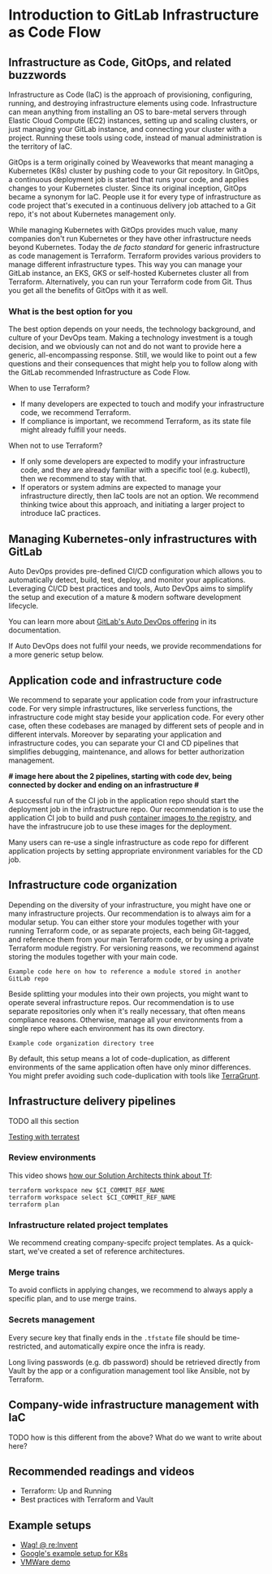# Introduction to GitLab Infrastructure as Code Flow

## Infrastructure as Code, GitOps, and related buzzwords

Infrastructure as Code (IaC) is the approach of provisioning, configuring, running, and
destroying infrastructure elements using code. Infrastructure can mean anything
from installing an OS to bare-metal servers through Elastic Cloud Compute (EC2) instances, setting up and
scaling clusters, or just managing your GitLab instance, and connecting your cluster
with a project. Running these tools using code, instead of manual administration is the territory of IaC.

GitOps is a term originally coined by Weaveworks that meant managing a Kubernetes (K8s)
cluster by pushing code to your Git repository. In GitOps, a continuous deployment
job is started that runs your code, and applies changes to your Kubernetes cluster.
Since its original inception, GitOps became a synonym for IaC. People use it for
every type of infrastructure as code project that's executed in a continuous delivery
job attached to a Git repo, it's not about Kubernetes management only.

While managing Kubernetes with GitOps provides much value, many companies don't run
Kubernetes or they have other infrastructure needs beyond Kubernetes. Today the *de facto standard*
for generic infrastructure as code management is Terraform. Terraform provides various
providers to manage different infrastructure types. This way you can manage your GitLab
instance, an EKS, GKS or self-hosted Kubernetes cluster all from Terraform.
Alternatively, you can run your Terraform code from Git. Thus you get all the benefits of GitOps
with it as well.

### What is the best option for you

The best option depends on your needs, the technology background, and culture of your DevOps team. Making a technology
investment is a tough decision, and we obviously can not and do not want to provide here a generic, all-encompassing response. Still, we would like to point out a few questions and their consequences that might help you to follow along with the GitLab recommended Infrastructure as Code Flow.

When to use Terraform?

- If many developers are expected to touch and modify your infrastructure code, we recommend Terraform.
- If compliance is important, we recommend Terraform, as its state file might already fulfill your needs.

When not to use Terraform?

- If only some developers are expected to modify your infrastructure code, and they are already familiar with a specific tool (e.g. kubectl), then we recommend to stay with that.
- If operators or system admins are expected to manage your infrastructure directly, then IaC tools are not an option. We recommend thinking twice about this approach, and initiating a larger project to introduce IaC practices.

## Managing Kubernetes-only infrastructures with GitLab

Auto DevOps provides pre-defined CI/CD configuration which allows you to automatically detect, build, test, deploy, and monitor your applications. Leveraging CI/CD best practices and tools, Auto DevOps aims to simplify the setup and execution of a mature & modern software development lifecycle.

You can learn more about [GitLab's Auto DevOps offering](https://docs.gitlab.com/ee/topics/autodevops/) in its documentation.

If Auto DevOps does not fulfil your needs, we provide recommendations for a more generic setup below.

<!-- 

Managing K8s with GitLab, but splitting app and infra code:
https://www.youtube.com/watch?v=MOALiliVoeg

 -->

## Application code and infrastructure code

We recommend to separate your application code from your infrastructure code. For very simple infrastructures, like
serverless functions, the infrastructure code might stay beside your application code. For every other case, often these
codebases are managed by different sets of people and in different intervals. Moreover by separating your application and infrastructure codes, you can separate your CI
and CD pipelines that simplifies debugging, maintenance, and allows for better authorization management.

**# image here about the 2 pipelines, starting with code dev, being connected by docker and ending on an infrastructure #**

A successful run of the CI job in the application repo should start the deployment job in the infrastructure repo. Our
recommendation is to use the application CI job to build and push [container images to the registry](https://docs.gitlab.com/ee/user/packages/container_registry/), and have the infrastrucure job to use these images for the deployment.

Many users can re-use a single infrastructure as code repo for different application projects by setting appropriate
environment variables for the CD job.

## Infrastructure code organization

Depending on the diversity of your infrastructure, you might have one or many infrastructure projects. Our recommendation
is to always aim for a modular setup. You can either store your modules together with your running Terraform code, or as
separate projects, each being Git-tagged, and reference them from your main Terraform code, or by using a private
Terraform module registry. For versioning reasons, we recommend against storing the modules together with your main code.

```
Example code here on how to reference a module stored in another GitLab repo
```

Beside splitting your modules into their own projects, you might want to operate several infrastructure repos. Our recommendation is to
use separate repositories only when it's really necessary, that often means compliance reasons. Otherwise, manage all your
environments from a single repo where each environment has its own directory.

```
Example code organization directory tree
```

By default, this setup means a lot of code-duplication, as different environments of the same application often have only
minor differences. You might prefer avoiding such code-duplication with tools like [TerraGrunt](https://github.com/gruntwork-io/terragrunt).

## Infrastructure delivery pipelines

TODO all this section

<!-- 
TODO To be added later as we ship these features

## Reviewing Terraform plan

https://gitlab.com/gitlab-org/gitlab/issues/39402

Just adding: minor importance; removing: I want to check it

## Using GitLab CI/CD templates

add issue link if it exists
-->

[Testing with terratest](https://github.com/gruntwork-io/terratest)

### Review environments

This video shows [how our Solution Architects think about Tf](https://chorus.ai/meeting/617369?tab=summary&call=10CED52925A74815A9C7A837943EFC43):

```
terraform workspace new $CI_COMMIT_REF_NAME
terraform workspace select $CI_COMMIT_REF_NAME
terraform plan
```

### Infrastructure related project templates

<!-- TODO create and list reference architectures -->
We recommend creating company-specifc project templates. As a quick-start, we've created a set of reference architectures.

### Merge trains

To avoid conflicts in applying changes, we recommend to always apply a specific plan, and to use
merge trains.

### Secrets management

Every secure key that finally ends in the `.tfstate` file should be time-restricted,
and automatically expire once the infra is ready.

Long living passwords (e.g. db password) should be retrieved directly from Vault
by the app or a configuration management tool like Ansible, not by Terraform.

## Company-wide infrastructure management with IaC

TODO how is this different from the above? What do we want to write about here?

## Recommended readings and videos

- Terraform: Up and Running
- Best practices with Terraform and Vault

## Example setups

- [Wag! @ re:Invent](https://www.youtube.com/watch?v=HfEl9GXZC0s)
- [Google's example setup for K8s](https://www.youtube.com/watch?v=MOALiliVoeg)
- [VMWare demo](https://www.youtube.com/watch?v=qXj4ShQZ4IM)
